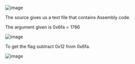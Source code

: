 ![image](https://user-images.githubusercontent.com/93418272/184067580-d929ebdd-fbb2-4517-a679-0ce85969570e.png)


The source gives us a text file that contains Assembly code.

The argument given is 0x6fa = 1786

![image](https://user-images.githubusercontent.com/93418272/184067616-48356a83-9538-4e99-bb54-14098f504d62.png)


To get the flag subtract 0x12 from 0x6fa.

![image](https://user-images.githubusercontent.com/93418272/184067628-adca22fb-72e5-42e0-9494-c97ab535d1ad.png)
